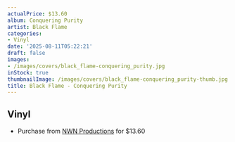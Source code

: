 ```yaml
---
actualPrice: $13.60
album: Conquering Purity
artist: Black Flame
categories:
- Vinyl
date: '2025-08-11T05:22:21'
draft: false
images:
- /images/covers/black_flame-conquering_purity.jpg
inStock: true
thumbnailImage: /images/covers/black_flame-conquering_purity-thumb.jpg
title: Black Flame - Conquering Purity
---
```


## Vinyl
* Purchase from [NWN Productions](http://shop.nwnprod.com/index.php?route=product/product&path=75&product_id=9381&sort=pd.name&order=ASC) for $13.60
